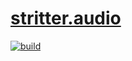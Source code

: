 # [stritter.audio](https://stritter.audio)
[![build](https://github.com/disktree/stritter.audio/actions/workflows/build.yml/badge.svg)](https://github.com/disktree/stritter.audio/actions/workflows/build.yml)
